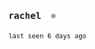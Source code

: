 ### <samp>rachel</samp> &nbsp; [<img height="20" src="https://raw.githubusercontent.com/rachel-ng/rachel-ng/main/src/etc/img.svg" alt="inactive"/>](https://github.com/rachel-ng)<sub><sup><samp></samp></sup></sub> &nbsp;

<sup><samp>last seen 6 days ago</samp></sup>

<!-- when the revolution comes where will you hide -->
